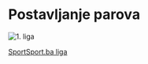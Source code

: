 # Postavljanje parova

![1. liga](https://i.postimg.cc/J7fWKkNh/25s.png)

[SportSport.ba liga](https://forum.sportsport.ba/viewforum.php?f=52)

